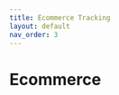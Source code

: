 ```yaml
---
title: Ecommerce Tracking
layout: default
nav_order: 3
---
```


# Ecommerce


<script src="{{ site.baseurl }}{% link assets/js/load_gtm.js %}"> </script>